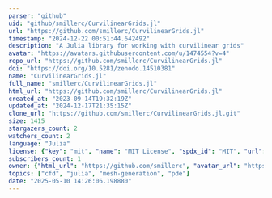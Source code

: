 ```yaml
---
parser: "github"
uid: "github/smillerc/CurvilinearGrids.jl"
url: "https://github.com/smillerc/CurvilinearGrids.jl"
timestamp: "2024-12-22 00:51:44.642492"
description: "A Julia library for working with curvilinear grids"
avatar: "https://avatars.githubusercontent.com/u/1474554?v=4"
repo_url: "https://github.com/smillerc/CurvilinearGrids.jl"
doi: "https://doi.org/10.5281/zenodo.14510381"
name: "CurvilinearGrids.jl"
full_name: "smillerc/CurvilinearGrids.jl"
html_url: "https://github.com/smillerc/CurvilinearGrids.jl"
created_at: "2023-09-14T19:32:19Z"
updated_at: "2024-12-17T21:35:15Z"
clone_url: "https://github.com/smillerc/CurvilinearGrids.jl.git"
size: 1415
stargazers_count: 2
watchers_count: 2
language: "Julia"
license: {"key": "mit", "name": "MIT License", "spdx_id": "MIT", "url": "https://api.github.com/licenses/mit", "node_id": "MDc6TGljZW5zZTEz"}
subscribers_count: 1
owner: {"html_url": "https://github.com/smillerc", "avatar_url": "https://avatars.githubusercontent.com/u/1474554?v=4", "login": "smillerc", "type": "User"}
topics: ["cfd", "julia", "mesh-generation", "pde"]
date: "2025-05-10 14:26:06.198880"
---
```


